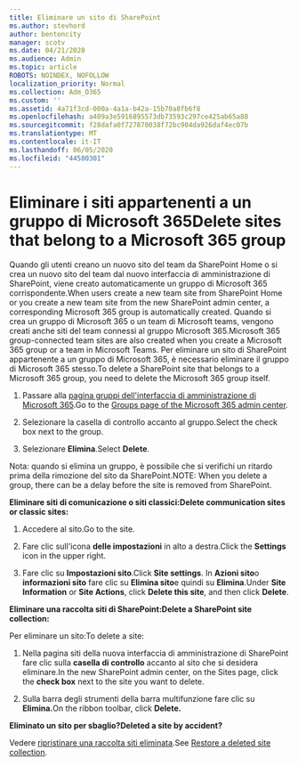 ```yaml
---
title: Eliminare un sito di SharePoint
ms.author: stevhord
author: bentoncity
manager: scotv
ms.date: 04/21/2020
ms.audience: Admin
ms.topic: article
ROBOTS: NOINDEX, NOFOLLOW
localization_priority: Normal
ms.collection: Adm_O365
ms.custom: ''
ms.assetid: 4a71f3cd-000a-4a1a-b42a-15b70a8fb6f8
ms.openlocfilehash: a409a3e5916895573db73593c297ce425ab65a88
ms.sourcegitcommit: f28dafa0f727870038f72bc904da926daf4ec07b
ms.translationtype: MT
ms.contentlocale: it-IT
ms.lasthandoff: 06/05/2020
ms.locfileid: "44580301"
---
```

# <a name="delete-sites-that-belong-to-a-microsoft-365-group"></a><span data-ttu-id="7ae81-102">Eliminare i siti appartenenti a un gruppo di Microsoft 365</span><span class="sxs-lookup"><span data-stu-id="7ae81-102">Delete sites that belong to a Microsoft 365 group</span></span>

<span data-ttu-id="7ae81-103">Quando gli utenti creano un nuovo sito del team da SharePoint Home o si crea un nuovo sito del team dal nuovo interfaccia di amministrazione di SharePoint, viene creato automaticamente un gruppo di Microsoft 365 corrispondente.</span><span class="sxs-lookup"><span data-stu-id="7ae81-103">When users create a new team site from SharePoint Home or you create a new team site from the new SharePoint admin center, a corresponding Microsoft 365 group is automatically created.</span></span> <span data-ttu-id="7ae81-104">Quando si crea un gruppo di Microsoft 365 o un team di Microsoft teams, vengono creati anche siti del team connessi al gruppo Microsoft 365.</span><span class="sxs-lookup"><span data-stu-id="7ae81-104">Microsoft 365 group-connected team sites are also created when you create a Microsoft 365 group or a team in Microsoft Teams.</span></span> <span data-ttu-id="7ae81-105">Per eliminare un sito di SharePoint appartenente a un gruppo di Microsoft 365, è necessario eliminare il gruppo di Microsoft 365 stesso.</span><span class="sxs-lookup"><span data-stu-id="7ae81-105">To delete a SharePoint site that belongs to a Microsoft 365 group, you need to delete the Microsoft 365 group itself.</span></span> 
  
1. <span data-ttu-id="7ae81-106">Passare alla [pagina gruppi dell'interfaccia di amministrazione di Microsoft 365](https://portal.office.com/adminportal/home#/groups).</span><span class="sxs-lookup"><span data-stu-id="7ae81-106">Go to the [Groups page of the Microsoft 365 admin center](https://portal.office.com/adminportal/home#/groups).</span></span>
    
2. <span data-ttu-id="7ae81-107">Selezionare la casella di controllo accanto al gruppo.</span><span class="sxs-lookup"><span data-stu-id="7ae81-107">Select the check box next to the group.</span></span>
    
3. <span data-ttu-id="7ae81-108">Selezionare **Elimina**.</span><span class="sxs-lookup"><span data-stu-id="7ae81-108">Select **Delete**.</span></span>
    
<span data-ttu-id="7ae81-109">Nota: quando si elimina un gruppo, è possibile che si verifichi un ritardo prima della rimozione del sito da SharePoint.</span><span class="sxs-lookup"><span data-stu-id="7ae81-109">NOTE: When you delete a group, there can be a delay before the site is removed from SharePoint.</span></span>
  
<span data-ttu-id="7ae81-110">**Eliminare siti di comunicazione o siti classici:**</span><span class="sxs-lookup"><span data-stu-id="7ae81-110">**Delete communication sites or classic sites:**</span></span>

1. <span data-ttu-id="7ae81-111">Accedere al sito.</span><span class="sxs-lookup"><span data-stu-id="7ae81-111">Go to the site.</span></span>
  
2. <span data-ttu-id="7ae81-112">Fare clic sull'icona **delle impostazioni** in alto a destra.</span><span class="sxs-lookup"><span data-stu-id="7ae81-112">Click the **Settings** icon in the upper right.</span></span> 
  
3. <span data-ttu-id="7ae81-113">Fare clic su **Impostazioni sito**.</span><span class="sxs-lookup"><span data-stu-id="7ae81-113">Click **Site settings**.</span></span> <span data-ttu-id="7ae81-114">In **Azioni sito**o **informazioni sito** fare clic su **Elimina sito**e quindi su **Elimina**.</span><span class="sxs-lookup"><span data-stu-id="7ae81-114">Under **Site Information** or **Site Actions**, click **Delete this site**, and then click **Delete**.</span></span>
  
<span data-ttu-id="7ae81-115">**Eliminare una raccolta siti di SharePoint:**</span><span class="sxs-lookup"><span data-stu-id="7ae81-115">**Delete a SharePoint site collection:**</span></span>

<span data-ttu-id="7ae81-116">Per eliminare un sito:</span><span class="sxs-lookup"><span data-stu-id="7ae81-116">To delete a site:</span></span>
  
1. <span data-ttu-id="7ae81-117">Nella pagina siti della nuova interfaccia di amministrazione di SharePoint fare clic sulla **casella di controllo** accanto al sito che si desidera eliminare.</span><span class="sxs-lookup"><span data-stu-id="7ae81-117">In the new SharePoint admin center, on the Sites page, click the **check box** next to the site you want to delete.</span></span> 
    
2. <span data-ttu-id="7ae81-118">Sulla barra degli strumenti della barra multifunzione fare clic su **Elimina.**</span><span class="sxs-lookup"><span data-stu-id="7ae81-118">On the ribbon toolbar, click **Delete.**</span></span>
    
<span data-ttu-id="7ae81-119">**Eliminato un sito per sbaglio?**</span><span class="sxs-lookup"><span data-stu-id="7ae81-119">**Deleted a site by accident?**</span></span>

<span data-ttu-id="7ae81-120">Vedere [ripristinare una raccolta siti eliminata](https://go.microsoft.com/fwlink/?linkid=867660).</span><span class="sxs-lookup"><span data-stu-id="7ae81-120">See [Restore a deleted site collection](https://go.microsoft.com/fwlink/?linkid=867660).</span></span>
  

